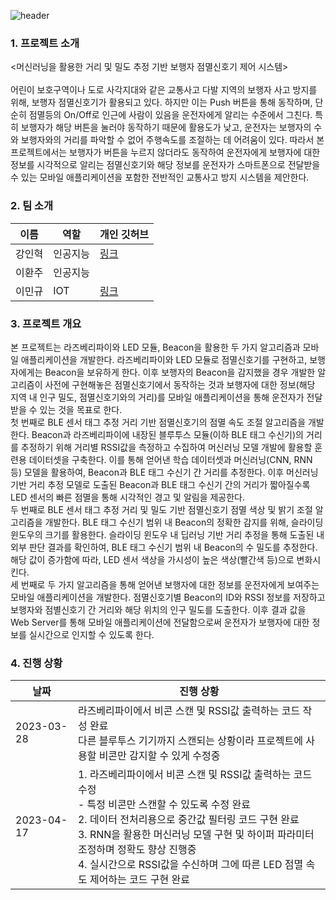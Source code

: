 ![header](https://capsule-render.vercel.app/api?type=waving&color=0000cc&height=300&section=header&text=Capstone%20Design&fontSize=90&fontColor=ffff)
### 1. 프로젝트 소개
<머신러닝을 활용한 거리 및 밀도 추정 기반 보행자 점멸신호기 제어 시스템><br><br>
어린이 보호구역이나 도로 사각지대와 같은 교통사고 다발 지역의 보행자 사고 방지를 위해, 보행자 점멸신호기가 활용되고 있다. 하지만 이는 Push 버튼을 통해 동작하며, 단순히 점멸등의 On/Off로 인근에 사람이 있음을 운전자에게 알리는 수준에서 그친다. 특히 보행자가 해당 버튼을 눌러야 동작하기 때문에 활용도가 낮고, 운전자는 보행자의 수와 보행자와의 거리를 파악할 수 없어 주행속도를 조절하는 데 어려움이 있다.
따라서 본 프로젝트에서는 보행자가 버튼을 누르지 않더라도 동작하여 운전자에게 보행자에 대한 정보를 시각적으로 알리는 점멸신호기와 해당 정보를 운전자가 스마트폰으로 전달받을 수 있는 모바일 애플리케이션을 포함한 전반적인 교통사고 방지 시스템을 제안한다.

### 2. 팀 소개

|이름|역할|개인 깃허브|
|-|-|-|
|강인혁|인공지능|[링크](https://github.com/InhyeokKang)|
|이환주|인공지능|
|이민규|IOT|[링크](https://github.com/LEEMINGYUU)|

### 3. 프로젝트 개요

본 프로젝트는 라즈베리파이와 LED 모듈, Beacon을 활용한 두 가지 알고리즘과 모바일 애플리케이션을 개발한다. 라즈베리파이와 LED 모듈로 점멸신호기를 구현하고, 보행자에게는 Beacon을 보유하게 한다. 이후 보행자의 Beacon을 감지했을 경우 개발한 알고리즘이 사전에 구현해놓은 점멸신호기에서 동작하는 것과 보행자에 대한 정보(해당 지역 내 인구 밀도, 점멸신호기와의 거리)를 모바일 애플리케이션을 통해 운전자가 전달받을 수 있는 것을 목표로 한다.<br>
첫 번째로 BLE 센서 태그 추정 거리 기반 점멸신호기의 점멸 속도 조절 알고리즘을 개발한다. Beacon과 라즈베리파이에 내장된 블루투스 모듈(이하 BLE 태그 수신기)의 거리를 추정하기 위해 거리별 RSSI값을 측정하고 수집하여 머신러닝 모델 개발에 활용할 훈련용 데이터셋을 구축한다. 이를 통해 얻어낸 학습 데이터셋과 머신러닝(CNN, RNN 등) 모델을 활용하여, Beacon과 BLE 태그 수신기 간 거리를 추정한다. 이후 머신러닝 기반 거리 추정 모델로 도출된 Beacon과 BLE 태그 수신기 간의 거리가 짧아질수록 LED 센서의 빠른 점멸을 통해 시각적인 경고 및 알림을 제공한다.<br>
두 번째로 BLE 센서 태그 추정 거리 및 밀도 기반 점멸신호기 점멸 색상 및 밝기 조절 알고리즘을 개발한다. BLE 태그 수신기 범위 내 Beacon의 정확한 감지를 위해, 슬라이딩 윈도우의 크기를 활용한다. 슬라이딩 윈도우 내 딥러닝 기반 거리 추정을 통해 도출된 내외부 판단 결과를 확인하여, BLE 태그 수신기 범위 내 Beacon의 수 밀도를 추정한다. 해당 값이 증가함에 따라, LED 센서 색상을 가시성이 높은 색상(빨간색 등)으로 변화시킨다.<br>
세 번째로 두 가지 알고리즘을 통해 얻어낸 보행자에 대한 정보를 운전자에게 보여주는 모바일 애플리케이션을 개발한다. 점멸신호기별 Beacon의 ID와 RSSI 정보를 저장하고 보행자와 점별신호기 간 거리와 해당 위치의 인구 밀도를 도출한다. 이후 결과 값을 Web Server를 통해 모바일 애플리케이션에 전달함으로써 운전자가 보행자에 대한 정보를 실시간으로 인지할 수 있도록 한다.

### 4. 진행 상황

|날짜|진행 상황
|-|-|
|2023-03-28|라즈베리파이에서 비콘 스캔 및 RSSI값 출력하는 코드 작성 완료<br>다른 블루투스 기기까지 스캔되는 상황이라 프로젝트에 사용할 비콘만 감지할 수 있게 수정중|
|2023-04-17|1. 라즈베리파이에서 비콘 스캔 및 RSSI값 출력하는 코드 수정<br>- 특정 비콘만 스캔할 수 있도록 수정 완료<br>2. 데이터 전처리용으로 중간값 필터링 코드 구현 완료<br>3. RNN을 활용한 머신러닝 모델 구현 및 하이퍼 파라미터 조정하며 정확도 향상 진행중<br>4. 실시간으로 RSSI값을 수신하며 그에 따른 LED 점멸 속도 제어하는 코드 구현 완료|
